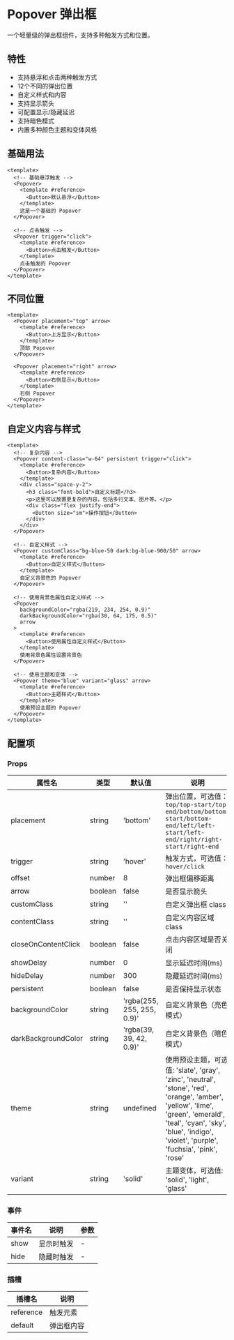 # Popover 弹出框

一个轻量级的弹出框组件，支持多种触发方式和位置。

## 特性
- 支持悬浮和点击两种触发方式
- 12个不同的弹出位置
- 自定义样式和内容
- 支持显示箭头
- 可配置显示/隐藏延迟
- 支持暗色模式
- 内置多种颜色主题和变体风格

## 基础用法

```vue
<template>
  <!-- 基础悬浮触发 -->
  <Popover>
    <template #reference>
      <Button>默认悬浮</Button>
    </template>
    这是一个基础的 Popover
  </Popover>

  <!-- 点击触发 -->
  <Popover trigger="click">
    <template #reference>
      <Button>点击触发</Button>
    </template>
    点击触发的 Popover
  </Popover>
</template>
```

## 不同位置

```vue
<template>
  <Popover placement="top" arrow>
    <template #reference>
      <Button>上方显示</Button>
    </template>
    顶部 Popover
  </Popover>

  <Popover placement="right" arrow>
    <template #reference>
      <Button>右侧显示</Button>
    </template>
    右侧 Popover
  </Popover>
</template>
```

## 自定义内容与样式

```vue
<template>
  <!-- 复杂内容 -->
  <Popover content-class="w-64" persistent trigger="click">
    <template #reference>
      <Button>复杂内容</Button>
    </template>
    <div class="space-y-2">
      <h3 class="font-bold">自定义标题</h3>
      <p>这里可以放置更复杂的内容，包括多行文本、图片等。</p>
      <div class="flex justify-end">
        <Button size="sm">操作按钮</Button>
      </div>
    </div>
  </Popover>

  <!-- 自定义样式 -->
  <Popover customClass="bg-blue-50 dark:bg-blue-900/50" arrow>
    <template #reference>
      <Button>自定义样式</Button>
    </template>
    自定义背景色的 Popover
  </Popover>
  
  <!-- 使用背景色属性自定义样式 -->
  <Popover 
    backgroundColor="rgba(219, 234, 254, 0.9)" 
    darkBackgroundColor="rgba(30, 64, 175, 0.5)"
    arrow
  >
    <template #reference>
      <Button>使用属性自定义样式</Button>
    </template>
    使用背景色属性设置背景色
  </Popover>
  
  <!-- 使用主题和变体 -->
  <Popover theme="blue" variant="glass" arrow>
    <template #reference>
      <Button>主题样式</Button>
    </template>
    使用预设主题的 Popover
  </Popover>
</template>
```

## 配置项

### Props

| 属性名 | 类型 | 默认值 | 说明 |
|--------|------|--------|------|
| placement | string | 'bottom' | 弹出位置，可选值：`top/top-start/top-end/bottom/bottom-start/bottom-end/left/left-start/left-end/right/right-start/right-end` |
| trigger | string | 'hover' | 触发方式，可选值：`hover/click` |
| offset | number | 8 | 弹出框偏移距离 |
| arrow | boolean | false | 是否显示箭头 |
| customClass | string | '' | 自定义弹出框 class |
| contentClass | string | '' | 自定义内容区域 class |
| closeOnContentClick | boolean | false | 点击内容区域是否关闭 |
| showDelay | number | 0 | 显示延迟时间(ms) |
| hideDelay | number | 300 | 隐藏延迟时间(ms) |
| persistent | boolean | false | 是否保持显示状态 |
| backgroundColor | string | 'rgba(255, 255, 255, 0.9)' | 自定义背景色（亮色模式） |
| darkBackgroundColor | string | 'rgba(39, 39, 42, 0.9)' | 自定义背景色（暗色模式） |
| theme | string | undefined | 使用预设主题，可选值: 'slate', 'gray', 'zinc', 'neutral', 'stone', 'red', 'orange', 'amber', 'yellow', 'lime', 'green', 'emerald', 'teal', 'cyan', 'sky', 'blue', 'indigo', 'violet', 'purple', 'fuchsia', 'pink', 'rose' |
| variant | string | 'solid' | 主题变体，可选值: 'solid', 'light', 'glass' |

### 事件

| 事件名 | 说明 | 参数 |
|--------|------|------|
| show | 显示时触发 | - |
| hide | 隐藏时触发 | - |

### 插槽

| 插槽名 | 说明 |
|--------|------|
| reference | 触发元素 |
| default | 弹出框内容 |
